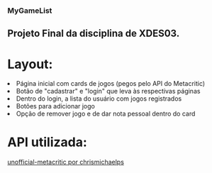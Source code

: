 ### MyGameList
## Projeto Final da disciplina de XDES03.

# Layout:

<li>Página inicial com cards de jogos (pegos pelo API do Metacritic)</li>
<li>Botão de "cadastrar" e "login" que leva às respectivas páginas</li>
<li>Dentro do login, a lista do usuário com jogos registrados</li>
<li>Botões para adicionar jogo</li>
<li>Opção de remover jogo e de dar nota pessoal dentro do card</li>

# API utilizada:

<a href="https://github.com/chrismichaelps/metacritic">unofficial-metacritic por chrismichaelps</a>